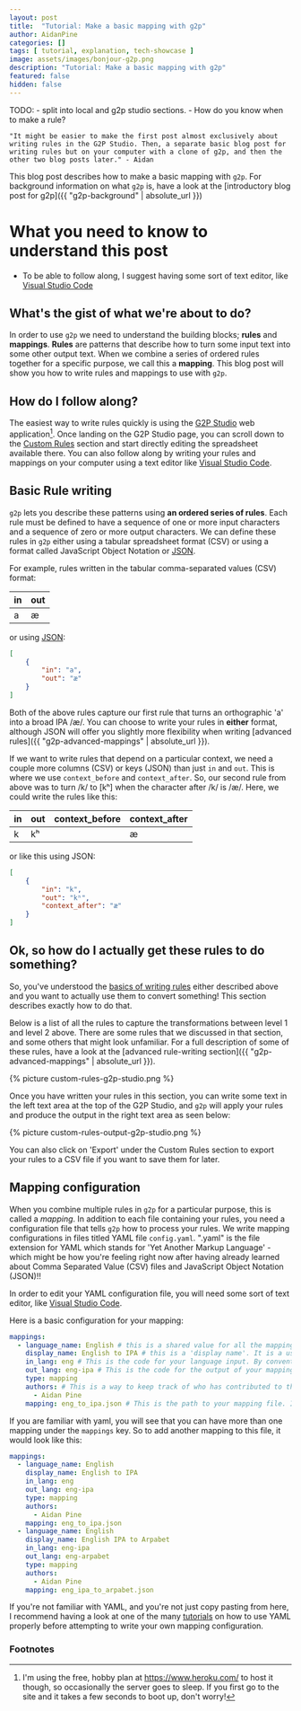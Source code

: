 ```yaml
---
layout: post
title:  "Tutorial: Make a basic mapping with g2p"
author: AidanPine
categories: []
tags: [ tutorial, explanation, tech-showcase ]
image: assets/images/bonjour-g2p.png
description: "Tutorial: Make a basic mapping with g2p"
featured: false
hidden: false
---
```


TODO:
    - split into local and g2p studio sections. 
    - How do you know when to make a rule?
    
    "It might be easier to make the first post almost exclusively about writing rules in the G2P Studio. Then, a separate basic blog post for writing rules but on your computer with a clone of g2p, and then the other two blog posts later." - Aidan


This blog post describes how to make a basic mapping with `g2p`. For background information on what `g2p` is, have a look at the [introductory blog post for g2p]({{ "g2p-background" | absolute_url }})

# What you need to know to understand this post

- To be able to follow along, I suggest having some sort of text editor, like [Visual Studio Code](https://code.visualstudio.com/)

## What's the gist of what we're about to do?

In order to use `g2p` we need to understand the building blocks; **rules** and **mappings**. **Rules** are patterns that describe how to turn some input text into some other output text. When we combine a series of ordered rules together for a specific purpose, we call this a **mapping**. This blog post will show you how to write rules and mappings to use with `g2p`.

## How do I follow along?

The easiest way to write rules quickly is using the [G2P Studio](https://g2p-studio.herokuapp.com/) web application[^1]. Once landing on the G2P Studio page, you can scroll down to the [Custom Rules](https://g2p-studio.herokuapp.com/#out_delimiter-0:~:text=Custom%20Rules) section and start directly editing the spreadsheet available there. You can also follow along by writing your rules and mappings on your computer using a text editor like [Visual Studio Code](https://code.visualstudio.com/).

## Basic Rule writing

`g2p` lets you describe these patterns using **an ordered series of rules**. Each rule must be defined to have a sequence of one or more input characters and a sequence of zero or more output characters. We can define these rules in `g2p` either using a tabular spreadsheet format (CSV) or using a format called JavaScript Object Notation or [JSON](https://www.json.org/json-en.html).

For example, rules written in the tabular comma-separated values (CSV) format:

| in | out |
|---|---|
| a | æ |

or using [JSON](https://www.json.org/json-en.html):

```json
[
    {
        "in": "a",
        "out": "æ"
    }
]
```

Both of the above rules capture our first rule that turns an orthographic 'a' into a broad IPA /æ/. You can choose to write your rules in **either** format, although JSON will offer you slightly more flexibility when writing [advanced rules]({{ "g2p-advanced-mappings" | absolute_url }}).

If we want to write rules that depend on a particular context, we need a couple more columns (CSV) or keys (JSON) than just `in` and `out`. This is where we use `context_before` and `context_after`. So, our second rule from above was to turn /k/ to [kʰ] when the character after /k/ is /æ/. Here, we could write the rules like this:

| in | out | context_before | context_after |
|---|---|---|---|
| k | kʰ | | æ |

or like this using JSON:

```json
[
    {
        "in": "k",
        "out": "kʰ",
        "context_after": "æ"
    }
]
```

## Ok, so how do I actually get these rules to do something?

So, you've understood the [basics of writing rules](#basic-rule-writing) either described above and you want to actually use them to convert something! This section describes exactly how to do that. 

Below is a list of all the rules to capture the transformations between level 1 and level 2 above. There are some rules that we discussed in that section, and some others that might look unfamiliar. For a full description of some of these rules, have a look at the [advanced rule-writing section]({{ "g2p-advanced-mappings" | absolute_url }}).

{% picture custom-rules-g2p-studio.png %}

Once you have written your rules in this section, you can write some text in the left text area at the top of the G2P Studio, and `g2p` will apply your rules and produce the output in the right text area as seen below:

{% picture custom-rules-output-g2p-studio.png %}

You can also click on 'Export' under the Custom Rules section to export your rules to a CSV file if you want to save them for later.

## Mapping configuration

When you combine multiple rules in `g2p` for a particular purpose, this is called a *mapping*. In addition to each file containing your rules, you need a configuration file that tells `g2p` how to process your rules. We write mapping configurations in files titled YAML file `config.yaml`. ".yaml" is the file extension for YAML which stands for 'Yet Another Markup Language' - which might be how you're feeling right now after having already learned about Comma Separated Value (CSV) files and JavaScript Object Notation (JSON)!!

In order to edit your YAML configuration file, you will need some sort of text editor, like [Visual Studio Code](https://code.visualstudio.com/). 

Here is a basic configuration for your mapping:

```yaml
mappings:
  - language_name: English # this is a shared value for all the mappings in this configuration
    display_name: English to IPA # this is a 'display name'. It is a user-friendly name for your mapping.
    in_lang: eng # This is the code for your language input. By convention in g2p this should contain your language's ISO 639-3 code
    out_lang: eng-ipa # This is the code for the output of your mapping. By convention in g2p we suffix -ipa to the in_lang for mappings between an orthography and IPA
    type: mapping 
    authors: # This is a way to keep track of who has contributed to the mapping
      - Aidan Pine
    mapping: eng_to_ipa.json # This is the path to your mapping file. It should be in the same folder as your config.yaml file
```

If you are familiar with yaml, you will see that you can have more than one mapping under the `mappings` key. So to add another mapping to this file, it would look like this:

```yaml
mappings:
  - language_name: English 
    display_name: English to IPA 
    in_lang: eng 
    out_lang: eng-ipa 
    type: mapping 
    authors:
      - Aidan Pine
    mapping: eng_to_ipa.json 
  - language_name: English
    display_name: English IPA to Arpabet
    in_lang: eng-ipa 
    out_lang: eng-arpabet
    type: mapping 
    authors: 
      - Aidan Pine
    mapping: eng_ipa_to_arpabet.json 
```

If you're not familiar with YAML, and you're not just copy pasting from here, I recommend having a look at one of the many [tutorials](https://gettaurus.org/docs/YAMLTutorial/) on how to use YAML properly before attempting to write your own mapping configuration.

### Footnotes

[^1]: I'm using the free, hobby plan at <https://www.heroku.com/> to host it though, so occasionally the server goes to sleep. If you first go to the site and it takes a few seconds to boot up, don't worry!